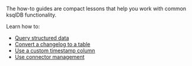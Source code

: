 The how-to guides are compact lessons that help you work with common ksqlDB functionality.

Learn how to:

- [Query structured data](query-structured-data.md)
- [Convert a changelog to a table](convert-changelog-to-table.md)
- [Use a custom timestamp column](use-a-custom-timestamp-column.md)
- [Use connector management](use-connector-management.md)